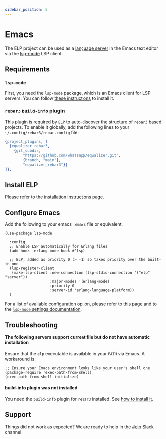```yaml
---
sidebar_position: 5
---
```


# Emacs

The ELP project can be used as a [language server](https://microsoft.github.io/language-server-protocol/overviews/lsp/overview/) in the Emacs text editor via the [lsp-mode](https://emacs-lsp.github.io/lsp-mode/) LSP client.

## Requirements

### `lsp-mode`

First, you need the `lsp-mode` package, which is an Emacs client for LSP servers. You can follow [these instructions](https://emacs-lsp.github.io/lsp-mode/page/installation/) to install it.

### `rebar3` `build-info` plugin

This plugin is required by `ELP` to auto-discover the structure of `rebar3` based projects. To enable it globally, add the following lines to your `~/.config/rebar3/rebar.config` file:

```erlang
{project_plugins, [
  {eqwalizer_rebar3,
    {git_subdir,
        "https://github.com/whatsapp/eqwalizer.git",
        {branch, "main"},
        "eqwalizer_rebar3"}}
]}.
```

## Install ELP

Please refer to the [installation instructions](./install.md) page.

## Configure Emacs

Add the following to your emacs `.emacs` file or equivalent.

```elisp
(use-package lsp-mode

  :config
  ;; Enable LSP automatically for Erlang files
  (add-hook 'erlang-mode-hook #'lsp)

  ;; ELP, added as priority 0 (> -1) so takes priority over the built-in one
  (lsp-register-client
   (make-lsp-client :new-connection (lsp-stdio-connection '("elp" "server"))
                    :major-modes '(erlang-mode)
                    :priority 0
                    :server-id 'erlang-language-platform))
  )
```

For a list of available configuration option, please refer to [this page](https://emacs-lsp.github.io/lsp-mode/page/lsp-erlang-elp/) and to the [`lsp-mode` settings documentation](https://emacs-lsp.github.io/lsp-mode/page/settings/mode/).

## Troubleshooting

#### The following servers support current file but do not have automatic installation

Ensure that the `elp` executable is available in your `PATH` via Emacs. A workaround is:

```elisp
;; Ensure your Emacs environment looks like your user's shell one
(package-require 'exec-path-from-shell)
(exec-path-from-shell-initialize)
```

#### build-info plugin was not installed

You need the `build-info` plugin for `rebar3` installed. See [how to install it](#rebar3-build-info-plugin).

## Support

Things did not work as expected? We are ready to help in the [#elp](https://erlanger.slack.com/archives/C05KJHDJJUF) Slack channel.
